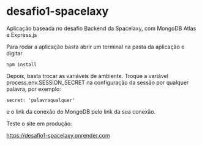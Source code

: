# desafio1-spacelaxy
Aplicação baseada no desafio Backend da Spacelaxy, com MongoDB Atlas e Express.js

Para rodar a aplicação basta abrir um terminal na pasta da aplicação e digitar
```
npm install
```
Depois, basta trocar as variáveis de ambiente.
Troque a variável process.env.SESSION_SECRET na configuração da sessão por qualquer palavra, por exemplo:
```
secret: 'palavraqualquer'
```
e o link da conexão do MongoDB pelo link da sua conexão.


Teste o site em produção:

https://desafio1-spacelaxy.onrender.com

